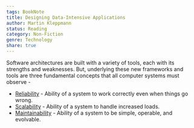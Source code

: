 ```yaml
---
tags: BookNote
title: Designing Data-Intensive Applications
author: Martin Kleppmann
status: Reading
category: Non-Fiction
genre: Technology
share: true
---
```


Software architectures are built with a variety of tools, each with its strengths and weaknesses. But, underlying these new frameworks and tools are three fundamental concepts that all computer systems must observe -

* [Reliability](./Reliability.md) - Ability of a system to work correctly even when things go wrong.
* [Scalability](./Scalability.md) - Ability of a system to handle increased loads.
* [Maintainability](./Maintainability.md) - Ability of a system to be simple, operable, and evolvable.

